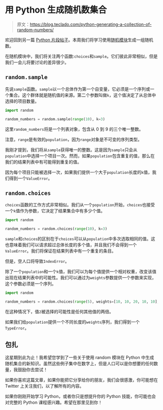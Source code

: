 # 用 Python 生成随机数集合

> 原文：<https://blog.teclado.com/python-generating-a-collection-of-random-numbers/>

欢迎回到另一篇 [Python 片段帖子](https://blog.teclado.com/tag/python-snippets/)。本周我们将学习使用[随机模块](https://docs.python.org/3.7/library/random.html#module-random)生成一组随机数。

在随机模块中，我们将关注两个函数:`choices`和`sample`。它们彼此非常相似，但是我们一会儿将要讨论的差异很少。

## `random.sample`

先说`sample`函数。`sample`以一个总体作为第一个自变量，它必须是一个序列或一个集合。这个群体就是随机值的来源。第二个参数叫做`k`，这个值决定了从总体中选择的项目数量。

```py
import random

random_numbers = random.sample(range(10), k=3) 
```

这里`random_numbers`将是一个列表对象，包含从 0 到 9 的三个唯一整数。

注意，`range`是有效的`population`，因为`range`对象是不可变的序列类型。

我刚才提到，我们将从`sample`获得唯一的整数。这是因为`sample`只会从`population`中选择一个项目一次。然而，如果`population`包含重复的值，那么在我们的结果列表中有可能得到重复的值。

因为每个项目只能被选择一次，如果我们提供一个大于`population`长度的`k`值，我们得到一个`ValueError`。

## `random.choices`

`choices`函数的工作方式非常相似。我们从一个`population`开始，`choices`也接受一个`k`值作为参数，它决定了结果集合中有多少个值。

```py
import random

random_numbers = random.choices(range(10), k=3) 
```

`sample`和`choices`的区别在于`choices`可以从`population`中多次选取相同的值。这也意味着我们可以请求超过总体长度的多个值，并且我们不会得到一个`ValueError`。我们将保证在结果列表中有一个重复的条目。

但是，空人口将导致`IndexError`。

除了一个`population`和一个`k`值，我们可以为每个值提供一个相对权重，改变该值出现在结果列表中的可能性。我们可以通过为`weights`参数提供一个参数来实现，这个参数必须是一个序列。

```py
import random

random_numbers = random.choices(range(5), weights=[10, 10, 20, 10, 10], k=3) 
```

在这种情况下，值`2`被选择的可能性是任何其他值的两倍。

如果我们给`population`提供一个不同长度的`weights`序列，我们得到一个`TypeError`。

## 包扎

这星期到此为止！我希望您学到了一些关于使用 random 模块在 Python 中生成随机集合的新知识。虽然这些例子集中在数字上，但是人口可以是你想要的任何数量，我鼓励你去尝试！

如果你喜欢这篇文章，如果你能把它分享给你的朋友，我们会很感激，你可能想在 Twitter 上关注我们，以了解所有的内容。

如果你刚刚开始学习 Python，或者你只是想提升你的 Python 技能，你可能也会对完整的 Python 课程感兴趣。希望在那里见到你！